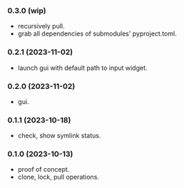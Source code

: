 
### 0.3.0 (wip)

- recursively pull.
- grab all dependencies of submodules' pyproject.toml.

### 0.2.1 (2023-11-02)

- launch gui with default path to input widget.

### 0.2.0 (2023-11-02)

- gui.

### 0.1.1 (2023-10-18)

- check, show symlink status.

### 0.1.0 (2023-10-13)

- proof of concept.
- clone, lock, pull operations.
